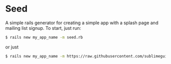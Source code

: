 # Seed

A simple rails generator for creating a simple app with a splash page and mailing list signup. To start, just run:

```sh
$ rails new my_app_name -m seed.rb
```

or just

```sh
$ rails new my_app_name -m https://raw.githubusercontent.com/sublimeguile/seed/master/seed.rb
